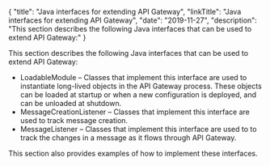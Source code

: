 {
"title": "Java interfaces for extending API Gateway",
"linkTitle": "Java interfaces for extending API Gateway",
"date": "2019-11-27",
"description": "This section describes the following Java interfaces that can be used to extend API Gateway:"
}
﻿

This section describes the following Java interfaces that can be used to extend API Gateway:

-   LoadableModule – Classes that implement this interface are used to instantiate long-lived objects in the API Gateway process. These objects can be loaded at startup or when a new configuration is deployed, and can be unloaded at shutdown.
-   MessageCreationListener – Classes that implement this interface are used to track message creation.
-   MessageListener – Classes that implement this interface are used to to track the changes in a message as it flows through API Gateway.

This section also provides examples of how to implement these interfaces.

